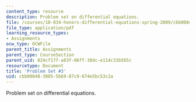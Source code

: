 ```yaml
---
content_type: resource
description: Problem set on differential equations.
file: /courses/18-034-honors-differential-equations-spring-2009/cbb0084838055b6987c9674e5bc53c2a_MIT18_034s09_pset03.pdf
file_type: application/pdf
learning_resource_types:
- Assignments
ocw_type: OCWFile
parent_title: Assignments
parent_type: CourseSection
parent_uid: 824cf17f-a83f-06ff-38dc-e114c31b565c
resourcetype: Document
title: 'Problem Set #3'
uid: cbb00848-3805-5b69-87c9-674e5bc53c2a
---
```

Problem set on differential equations.

